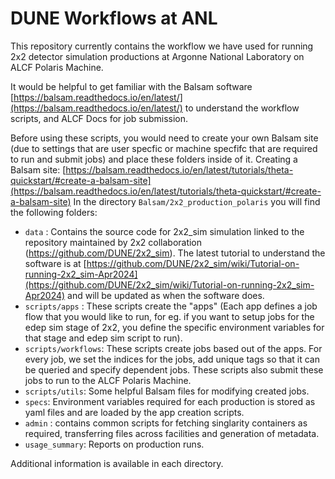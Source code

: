 # DUNE Workflows at ANL

This repository currently contains the workflow we have used for running 2x2 detector simulation productions at Argonne National Laboratory on ALCF Polaris Machine.  

It would be helpful to get familiar with the Balsam software [https://balsam.readthedocs.io/en/latest/](https://balsam.readthedocs.io/en/latest/) to understand the workflow scripts, and ALCF Docs for job submission.

Before using these scripts, you would need to create your own Balsam site (due to settings that are user specfic or machine specfifc that are required to run and submit jobs) and place these folders inside of it. Creating a Balsam site: [https://balsam.readthedocs.io/en/latest/tutorials/theta-quickstart/#create-a-balsam-site](https://balsam.readthedocs.io/en/latest/tutorials/theta-quickstart/#create-a-balsam-site)
In the directory `Balsam/2x2_production_polaris` you will find the following folders:  
- `data` : Contains the source code for 2x2_sim simulation linked to the repository maintained by 2x2 collaboration (https://github.com/DUNE/2x2_sim). The latest tutorial to understand the software is at [https://github.com/DUNE/2x2_sim/wiki/Tutorial-on-running-2x2_sim-Apr2024](https://github.com/DUNE/2x2_sim/wiki/Tutorial-on-running-2x2_sim-Apr2024) and will be updated as when the software does.
- `scripts/apps` : These scripts create the "apps" (Each app defines a job flow that you would like to run, for eg. if you want to setup jobs for the edep sim stage of 2x2, you define the specific environment variables for that stage and edep sim script to run).
- `scripts/workflows`: These scripts create jobs based out of the apps. For every job, we set the indices for the jobs, add unique tags so that it can be queried and specify dependent jobs. These scripts also submit these jobs to run to the ALCF Polaris Machine.
- `scripts/utils`: Some helpful Balsam files for modifying created jobs.
- `specs`: Environment variables required for each production is stored as yaml files and are loaded by the app creation scripts.
- `admin` : contains common scripts for fetching singlarity containers as required, transferring files across facilities and generation of metadata.
- `usage_summary`: Reports on production runs.

Additional information is available in each directory.
